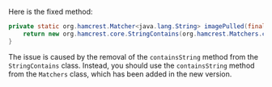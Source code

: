 Here is the fixed method:

```java
private static org.hamcrest.Matcher<java.lang.String> imagePulled(final java.lang.String image) {
    return new org.hamcrest.core.StringContains(org.hamcrest.Matchers.containsString(java.lang.String.format("Status: Downloaded newer image for %s", image)));
}
```

The issue is caused by the removal of the `containsString` method from the `StringContains` class. Instead, you should use the `containsString` method from the `Matchers` class, which has been added in the new version.